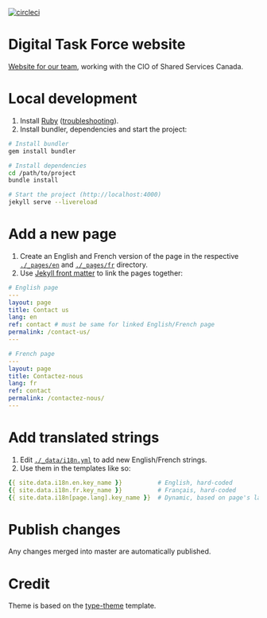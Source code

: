 [![circleci](https://img.shields.io/circleci/project/github/dtf-ein/dtf-ein.github.io.svg)](https://circleci.com/gh/dtf-ein/dtf-ein.github.io/)

# Digital Task Force website
[Website for our team](https://dtf-ein.github.io/), working with the CIO of Shared Services Canada.

# Local development
1. Install [Ruby](https://www.ruby-lang.org/en/downloads/) ([troubleshooting](https://github.com/dtf-ein/dtf-ein.github.io/issues/1#issuecomment-530790560)).
1. Install bundler, dependencies and start the project:
```bash
# Install bundler
gem install bundler

# Install dependencies
cd /path/to/project
bundle install

# Start the project (http://localhost:4000)
jekyll serve --livereload
```

# Add a new page
1. Create an English and French version of the page in the respective [`./_pages/en`](https://github.com/dtf-ein/dtf-ein.github.io/tree/master/_pages/en) and [`./_pages/fr`](https://github.com/dtf-ein/dtf-ein.github.io/tree/master/_pages/fr) directory.
1. Use [Jekyll front matter](https://jekyllrb.com/docs/front-matter/) to link the pages together:
```yaml
# English page
---
layout: page
title: Contact us
lang: en
ref: contact # must be same for linked English/French page
permalink: /contact-us/
---

# French page
---
layout: page
title: Contactez-nous
lang: fr
ref: contact
permalink: /contactez-nous/
---
```

# Add translated strings
1. Edit [`./_data/i18n.yml`](https://github.com/dtf-ein/dtf-ein.github.io/blob/master/_data/i18n.yml) to add new English/French strings.  
1. Use them in the templates like so:
```yaml
{{ site.data.i18n.en.key_name }}          # English, hard-coded
{{ site.data.i18n.fr.key_name }}          # Français, hard-coded
{{ site.data.i18n[page.lang].key_name }}  # Dynamic, based on page's language
```

# Publish changes
Any changes merged into master are automatically published.

# Credit
Theme is based on the [type-theme](https://github.com/rohanchandra/type-theme) template.
